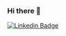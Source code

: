 ### Hi there 👋

[![Linkedin Badge](https://img.shields.io/badge/-Sanchit-0e76a8?style=flat&labelColor=0e76a8&logo=linkedin&logoColor=white)](https://www.linkedin.com/in/sanchit-anand-1570161b7/) 
